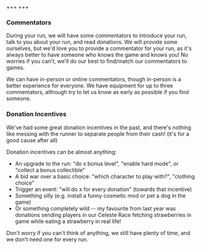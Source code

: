 +++
+++

<div class="whats-on-wrapper">

<div class="content">

### Commentators

During your run, we will have some commentators to introduce your run, talk to you about your run, and read donations. We will provide some ourselves, but we'd love you to provide a commentator for your run, as it's always better to have someone who knows the game and knows you! No worries if you can't, we'll do our best to find/match our commentators to games. 

We can have in-person or online commentators, though in-person is a better experience for everyone. We have equipment for up to three commentators, although try to let us know as early as possible if you find someone.

</div>

<div class="content">

### Donation Incentives

We've had some great donation incentives in the past, and there's nothing like messing with the runner to separate people from their cash! (it's for a good cause after all) 

Donation incentives can be almost anything:

- An upgrade to the run: "do x bonus level", "enable hard mode", or "collect a bonus collectible"
- A bid war over a basic choice: "which character to play with?", "clothing choice"
- Trigger an event: "will do x for every donation" (towards that incentive)
- Something silly (e.g. install a funny cosmetic mod or pet a dog in the game)
- Or something completely wild -- my favourite from last year was donations sending players in our Celeste Race fetching strawberries in game while eating a strawberry in real life!

Don't worry if you can't think of anything, we still have plenty of time, and we don't need one for every run.

</div>

</div>
